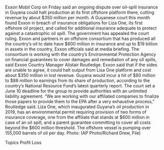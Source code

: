 Exxon Mobil Corp on Friday said an ongoing dispute over oil-spill insurance in Guyana could halt production at its first offshore platform there, cutting revenue by about $350 million per month.
A Guyanese court this month found Exxon in breach of insurance obligations for Liza One, its first offshore oil project, and called for additional insurance adequate to protect against a catastrophic oil spill. The government has appealed the court ruling.
Exxon and partners in an offshore consortium that has produced all the country’s oil to date have $600 million in insurance and up to $19 billion in assets in the country, Exxon officials said at media briefing.
The consortium is working with the country’s Environmental Protection Agency on financial guarantees to cover damages and remediation of any oil spills, said Exxon Country Manager Alistair Routledge.
Exxon said that if the sides are unable to agree, it could halt output from Lisa One platform and cost about $350 million in lost revenue.
Guyana would incur a hit of $80 million to $88 million to earnings from its share of production, according to the country’s National Resource Fund’s latest quarterly report.
The court set a June 10 deadline for the group to provide authorities with an unlimited liability agreement.
“We are working with our affiliated companies to finalize those papers to provide them to the EPA after a very exhaustive process,” Routledge said.
Liza One, which inaugurated Guyana’s oil production in 2019, has an environmental permit requiring provision of two forms of insurance coverage, one from the affiliate that stands at $600 million in case of an oil spill, and a parent guarantee committing to cover all costs beyond the $600 million threshold.
The offshore vessel is pumping over 155,000 barrels of oil per day.
Photo: (AP Photo/Richard Drew, File)

Topics
Profit Loss
